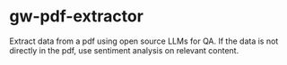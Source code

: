 # gw-pdf-extractor
Extract data from a pdf using open source LLMs for QA. If the data is not directly in the pdf, use sentiment analysis on relevant content.
